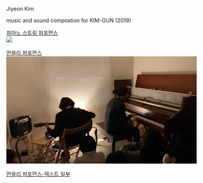 Jiyeon Kim

music and sound compostion for KIM-GUN (2019)

[피아노 스트링 퍼포먼스](howling.md)<br>
<img src="../img/howling_jiyeonkim_pic.png"><br>

[먼쓸리 퍼포먼스](mf.md)<br>
<img src="../img/mf_1902.jpeg"><br>

[먼쓸리 퍼포먼스-텍스트 일부](../pdf/monthly_text.pdf)<br>





